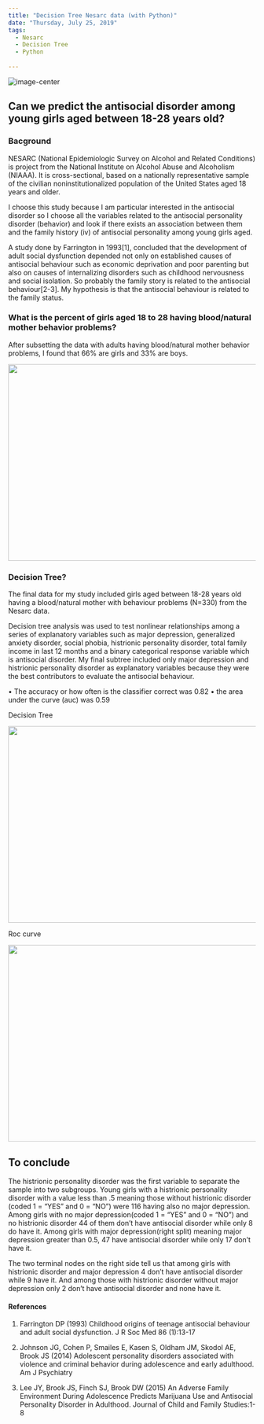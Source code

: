 ```yaml
---
title: "Decision Tree Nesarc data (with Python)"
date: "Thursday, July 25, 2019"
tags:
  - Nesarc
  - Decision Tree
  - Python
  
---
```


<p><img src="{{ site.url }}{{ site.baseurl }}/images/nesarc/nih.jpeg" alt="image-center" class="align-center" /></p>    

## Can we predict the antisocial disorder among young girls aged between 18-28 years old?
 
### Bacground

NESARC (National Epidemiologic Survey on Alcohol and Related Conditions) is project from the National Institute on Alcohol Abuse and Alcoholism (NIAAA). It is cross-sectional, based on a nationally representative sample of the civilian noninstitutionalized population of the United States aged 18 years and older. 

I choose this study because I am particular interested in the antisocial disorder so I choose all the variables related to the antisocial personality disorder (behavior) and look if there exists an association between them and the family history (iv) of antisocial personality among young girls aged.

A study done by Farrington in 1993[1], concluded that the development of adult social dysfunction depended not only on established causes of antisocial behaviour such as economic deprivation and poor parenting but also on causes of internalizing disorders such as childhood nervousness and social isolation. So probably the family story is related to the antisocial behaviour[2-3]. My hypothesis is that the antisocial behaviour is related to the family status.

### What is the percent of girls aged 18 to 28 having blood/natural mother behavior problems?

After subsetting the data with adults having blood/natural mother behavior problems, I found that 66% are girls and 33% are boys.

<img src="{{ site.url }}{{ site.baseurl }}/images/nesarc/percent.png" alt="" width="680" height="400">
    
### Decision Tree?
       
The final data for my study included girls aged between 18-28 years old having a blood/natural mother with behaviour problems (N=330) from the Nesarc data. 

Decision tree analysis was used to test nonlinear relationships among a series of explanatory variables such as major depression, generalized anxiety disorder, social phobia, histrionic personality disorder, total family income in last 12 months and a binary categorical response variable which is antisocial disorder. My final subtree included only major depression and histrionic personality disorder as explanatory variables because they were the best contributors to evaluate the antisocial behaviour.

•	The accuracy or how often is the classifier correct was 0.82
•	the area under the curve (auc) was 0.59

Decision Tree

<img src="{{ site.url }}{{ site.baseurl }}/images/nesarc/nesarc.png" alt="" width="680" height="400"> 

Roc curve

<img src="{{ site.url }}{{ site.baseurl }}/images/nesarc/roc_curve.png" alt="" width="680" height="400"> 

 
## To conclude

The histrionic personality disorder was the first variable to separate the sample into two subgroups. Young girls with a histrionic personality disorder with a value less than .5 meaning those without histrionic disorder (coded 1 = “YES” and 0 = “NO”) were 116 having also no major depression. Among girls with no major depression(coded 1 = “YES” and 0 = “NO”) and no histrionic disorder 44 of them don’t have antisocial disorder while only 8 do have it. Among girls with major depression(right split) meaning major depression greater than 0.5, 47 have antisocial disorder while only 17 don’t have it.

The two terminal nodes on the right side tell us that among girls with histrionic disorder and major depression 4 don’t have antisocial disorder while 9 have it. And among those with histrionic disorder without major depression only 2 don’t have antisocial disorder and none have it.

#### References

1. Farrington DP (1993) Childhood origins of teenage antisocial behaviour and adult social dysfunction. J R Soc Med 86 (1):13-17

2. Johnson JG, Cohen P, Smailes E, Kasen S, Oldham JM, Skodol AE, Brook JS (2014) Adolescent personality disorders associated with violence and criminal behavior during adolescence and early adulthood. Am J Psychiatry

3. Lee JY, Brook JS, Finch SJ, Brook DW (2015) An Adverse Family Environment During Adolescence Predicts Marijuana Use and Antisocial Personality Disorder in Adulthood. Journal of Child and Family Studies:1-8